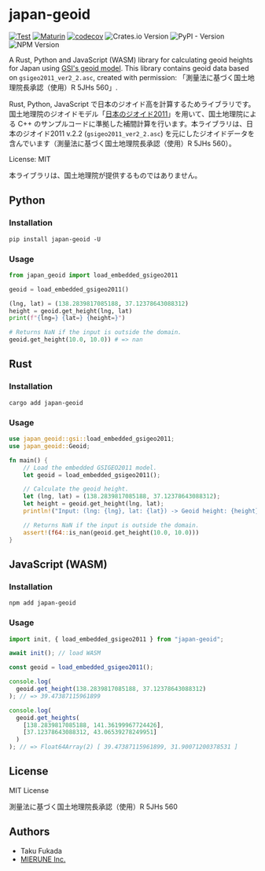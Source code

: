 # japan-geoid

[![Test](https://github.com/MIERUNE/japan-geoid/actions/workflows/test.yml/badge.svg)](https://github.com/MIERUNE/japan-geoid/actions/workflows/test.yml)
[![Maturin](https://github.com/MIERUNE/japan-geoid/actions/workflows/maturin.yml/badge.svg)](https://github.com/MIERUNE/japan-geoid/actions/workflows/maturin.yml)
[![codecov](https://codecov.io/gh/MIERUNE/japan-geoid/graph/badge.svg?token=c9T2ayChfw)](https://codecov.io/gh/MIERUNE/japan-geoid)
![Crates.io Version](https://img.shields.io/crates/v/japan-geoid)
![PyPI - Version](https://img.shields.io/pypi/v/japan-geoid)
![NPM Version](https://img.shields.io/npm/v/japan-geoid)

A Rust, Python and JavaScript (WASM) library for calculating geoid heights for Japan using [GSI's geoid model](https://fgd.gsi.go.jp/download/geoid.php). This library contains geoid data based on `gsigeo2011_ver2_2.asc`, created with permission: 「測量法に基づく国土地理院長承認（使用）R 5JHs 560」.

Rust, Python, JavaScript で日本のジオイド高を計算するためライブラリです。国土地理院のジオイドモデル「[日本のジオイド2011](https://fgd.gsi.go.jp/download/geoid.php)」を用いて、国土地理院による C++ のサンプルコードに準拠した補間計算を行います。本ライブラリは、日本のジオイド2011 v.2.2 (`gsigeo2011_ver2_2.asc`) を元にしたジオイドデータを含んでいます（測量法に基づく国土地理院長承認（使用）R 5JHs 560）。

License: MIT

本ライブラリは、国土地理院が提供するものではありません。

## Python

### Installation

```
pip install japan-geoid -U
```

### Usage

```python
from japan_geoid import load_embedded_gsigeo2011

geoid = load_embedded_gsigeo2011()

(lng, lat) = (138.2839817085188, 37.12378643088312)
height = geoid.get_height(lng, lat)
print(f"{lng=} {lat=} {height=}")

# Returns NaN if the input is outside the domain.
geoid.get_height(10.0, 10.0)) # => nan
```

## Rust

### Installation

```
cargo add japan-geoid
```

### Usage

```rust
use japan_geoid::gsi::load_embedded_gsigeo2011;
use japan_geoid::Geoid;

fn main() {
    // Load the embedded GSIGEO2011 model.
    let geoid = load_embedded_gsigeo2011();

    // Calculate the geoid height.
    let (lng, lat) = (138.2839817085188, 37.12378643088312);
    let height = geoid.get_height(lng, lat);
    println!("Input: (lng: {lng}, lat: {lat}) -> Geoid height: {height}");

    // Returns NaN if the input is outside the domain.
    assert!(f64::is_nan(geoid.get_height(10.0, 10.0)))
}
```

## JavaScript (WASM)

### Installation

```
npm add japan-geoid
```

### Usage

```javascript
import init, { load_embedded_gsigeo2011 } from "japan-geoid";

await init(); // load WASM

const geoid = load_embedded_gsigeo2011();

console.log(
  geoid.get_height(138.2839817085188, 37.12378643088312)
); // => 39.47387115961899

console.log(
  geoid.get_heights(
    [138.2839817085188, 141.36199967724426],
    [37.12378643088312, 43.06539278249951]
  )
); // => Float64Array(2) [ 39.47387115961899, 31.90071200378531 ]
```

## License

MIT License

測量法に基づく国土地理院長承認（使用）R 5JHs 560

## Authors

- Taku Fukada
- [MIERUNE Inc.](https://www.mierune.co.jp/)
